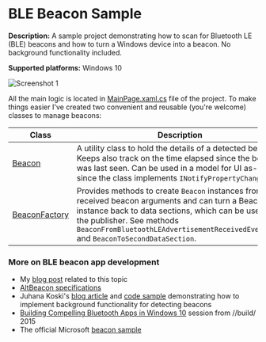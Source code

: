 BLE Beacon Sample
=================

**Description:** A sample project demonstrating how to scan for Bluetooth LE
(BLE) beacons and how to turn a Windows device into a beacon. No background
functionality included.

**Supported platforms:** Windows 10

![Screenshot 1](https://raw.githubusercontent.com/tompaana/my-2-bits/master/BLEBeaconSample/Doc/Screenshot.png)

All the main logic is located in [MainPage.xaml.cs](https://github.com/tompaana/my-2-bits/blob/master/BLEBeaconSample/BLEBeaconSample/MainPage.xaml.cs)
file of the project. To make things easier I've created two convenient and
reusable (you're welcome) classes to manage beacons:

| Class | Description |
| ----- | ----------- |
| [Beacon](https://github.com/tompaana/my-2-bits/blob/master/BLEBeaconSample/BLEBeaconSample/Beacon.cs) | A utility class to hold the details of a detected beacon. Keeps also track on the time elapsed since the beacon was last seen. Can be used in a model for UI as-is, since the class implements `INotifyPropertyChanged`. |
| [BeaconFactory](https://github.com/tompaana/my-2-bits/blob/master/BLEBeaconSample/BLEBeaconSample/BeaconFactory.cs) | Provides methods to create `Beacon` instances from received beacon arguments and can turn a Beacon instance back to data sections, which can be used by the publisher. See methods `BeaconFromBluetoothLEAdvertisementReceivedEventArgs` and `BeaconToSecondDataSection`. |

### More on BLE beacon app development ###

* My [blog post](http://tomipaananen.azurewebsites.net/?p=111) related to this topic
* [AltBeacon specifications](https://github.com/AltBeacon/spec)
* Juhana Koski's [blog article](http://juhana.cloudapp.net/?p=89) and [code sample](https://github.com/juhanak/samples/tree/master/BeaconListener) demonstrating how to implement background functionality for detecting beacons
* [Building Compelling Bluetooth Apps in Windows 10](https://channel9.msdn.com/Events/Build/2015/3-739) session from //build/ 2015
* The official Microsoft [beacon sample](https://github.com/Microsoft/Windows-universal-samples/tree/master/bluetoothadvertisement)
